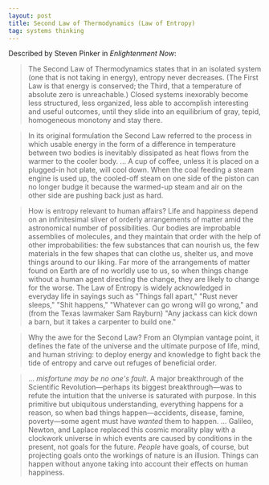 ```yaml
---
layout: post
title: Second Law of Thermodynamics (Law of Entropy)
tag: systems thinking
---
```


Described by Steven Pinker in _Enlightenment Now_:

> The Second Law of Thermodynamics states that in an isolated system (one that is not taking in energy), entropy never decreases. (The First Law is that energy is conserved; the Third, that a temperature of absolute zero is unreachable.) Closed systems inexorably become less structured, less organized, less able to accomplish interesting and useful outcomes, until they slide into an equilibrium of gray, tepid, homogeneous monotony and stay there.

> In its original formulation the Second Law referred to the process in which usable energy in the form of a difference in temperature between two bodies is inevitably dissipated as heat flows from the warmer to the cooler body. ... A cup of coffee, unless it is placed on a plugged-in hot plate, will cool down. When the coal feeding a steam engine is used up, the cooled-off steam on one side of the piston can no longer budge it because the warmed-up steam and air on the other side are pushing back just as hard.

> How is entropy relevant to human affairs? Life and happiness depend on an infinitesimal sliver of orderly arrangements of matter amid the astronomical number of possibilities. Our bodies are improbable assemblies of molecules, and they maintain that order with the help of other improbabilities: the few substances that can nourish us, the few materials in the few shapes that can clothe us, shelter us, and move things around to our liking. Far more of the arrangements of matter found on Earth are of no worldly use to us, so when things change without a human agent directing the change, they are likely to change for the worse. The Law of Entropy is widely acknowledged in everyday life in sayings such as "Things fall apart," "Rust never sleeps," "Shit happens," "Whatever can go wrong will go wrong," and (from the Texas lawmaker Sam Rayburn) "Any jackass can kick down a barn, but it takes a carpenter to build one."

> Why the awe for the Second Law? From an Olympian vantage point, it defines the fate of the universe and the ultimate purpose of life, mind, and human striving: to deploy energy and knowledge to fight back the tide of entropy and carve out refuges of beneficial order.

> ... _misfortune may be no one's fault_. A major breakthrough of the Scientific Revolution—perhaps its biggest breakthrough—was to refute the intuition that the universe is saturated with purpose. In this primitive but ubiquitous understanding, everything happens for a reason, so when bad things happen—accidents, disease, famine, poverty—some agent must have _wanted_ them to happen. ... Galileo, Newton, and Laplace replaced this cosmic morality play with a clockwork universe in which events are caused by conditions in the present, not goals for the future. _People_ have goals, of course, but projecting goals onto the workings of nature is an illusion. Things can happen without anyone taking into account their effects on human happiness.